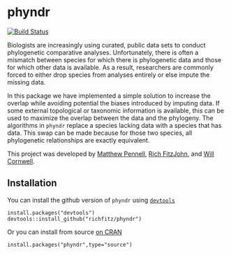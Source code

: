 # phyndr

[![Build Status](https://travis-ci.org/richfitz/phyndr.png?branch=master)](https://travis-ci.org/richfitz/phyndr)

Biologists are increasingly using curated, public data sets to conduct phylogenetic comparative analyses. Unfortunately, there is often a mismatch between species for which there is phylogenetic data and those for which other data is available. As a result, researchers are commonly forced to either drop species from analyses entirely or else impute the missing data.

In this package we have implemented a simple solution to increase the overlap while avoiding potential the biases introduced by imputing data.  If some external topological or taxonomic information is available, this can be used to maximize the overlap between the data and the phylogeny. The algorithms in `phyndr` replace a species lacking data with a species  that has data. This swap can be made because for those two species, all phylogenetic relationships are exactly equivalent.

This project was developed by [Matthew Pennell](www.mwpennell.com), [Rich FitzJohn](http://richfitz.github.io), and [Will Cornwell](http://willcornwell.org).

## Installation
You can install the github version of `phyndr` using [`devtools`](https://github.com/hadley/devtools)
```
install.packages("devtools")
devtools::install_github("richfitz/phyndr")
```
Or you can install from source [on CRAN](https://cran.r-project.org/web/packages/phyndr/)
```
install.packages("phyndr",type="source")
```
